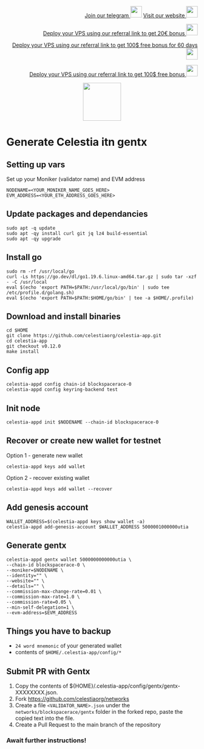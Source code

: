 <p style="font-size:14px" align="right">
<a href="https://t.me/kjnotes" target="_blank">Join our telegram <img src="https://user-images.githubusercontent.com/50621007/168689534-796f181e-3e4c-43a5-8183-9888fc92cfa7.png" width="30"/></a>
<a href="https://kjnodes.com/" target="_blank">Visit our website <img src="https://user-images.githubusercontent.com/50621007/168689709-7e537ca6-b6b8-4adc-9bd0-186ea4ea4aed.png" width="30"/></a>
</p>

<p style="font-size:14px" align="right">
<a href="https://hetzner.cloud/?ref=y8pQKS2nNy7i" target="_blank">Deploy your VPS using our referral link to get 20€ bonus <img src="https://user-images.githubusercontent.com/50621007/174612278-11716b2a-d662-487e-8085-3686278dd869.png" width="30"/></a>
</p>
<p style="font-size:14px" align="right">
<a href="https://m.do.co/c/17b61545ca3a" target="_blank">Deploy your VPS using our referral link to get 100$ free bonus for 60 days <img src="https://user-images.githubusercontent.com/50621007/183284313-adf81164-6db4-4284-9ea0-bcb841936350.png" width="30"/></a>
</p>
<p style="font-size:14px" align="right">
<a href="https://www.vultr.com/?ref=7418642" target="_blank">Deploy your VPS using our referral link to get 100$ free bonus <img src="https://user-images.githubusercontent.com/50621007/183284971-86057dc2-2009-4d40-a1d4-f0901637033a.png" width="30"/></a>
</p>

<p align="center">
  <img height="100" height="auto" src="https://user-images.githubusercontent.com/50621007/170463282-576375f8-fa1e-4fce-8350-6312b415b50d.png">
</p>

# Generate Celestia itn gentx

## Setting up vars
Set up your Moniker (validator name) and EVM address
```
NODENAME=<YOUR_MONIKER_NAME_GOES_HERE>
EVM_ADDRESS=<YOUR_ETH_ADDRESS_GOES_HERE>
```

## Update packages and dependancies
```
sudo apt -q update
sudo apt -qy install curl git jq lz4 build-essential
sudo apt -qy upgrade
```

## Install go
```
sudo rm -rf /usr/local/go
curl -Ls https://go.dev/dl/go1.19.6.linux-amd64.tar.gz | sudo tar -xzf - -C /usr/local
eval $(echo 'export PATH=$PATH:/usr/local/go/bin' | sudo tee /etc/profile.d/golang.sh)
eval $(echo 'export PATH=$PATH:$HOME/go/bin' | tee -a $HOME/.profile)
```

## Download and install binaries
```
cd $HOME
git clone https://github.com/celestiaorg/celestia-app.git 
cd celestia-app
git checkout v0.12.0
make install
```

## Config app
```
celestia-appd config chain-id blockspacerace-0
celestia-appd config keyring-backend test
```

## Init node
```
celestia-appd init $NODENAME --chain-id blockspacerace-0
```

## Recover or create new wallet for testnet
Option 1 - generate new wallet
```
celestia-appd keys add wallet
```

Option 2 - recover existing wallet
```
celestia-appd keys add wallet --recover
```

## Add genesis account
```
WALLET_ADDRESS=$(celestia-appd keys show wallet -a)
celestia-appd add-genesis-account $WALLET_ADDRESS 5000001000000utia
```

## Generate gentx
```
celestia-appd gentx wallet 5000000000000utia \
--chain-id blockspacerace-0 \
--moniker=$NODENAME \
--identity="" \
--website="" \
--details="" \
--commission-max-change-rate=0.01 \
--commission-max-rate=1.0 \
--commission-rate=0.05 \
--min-self-delegation=1 \
--evm-address=$EVM_ADDRESS
```

## Things you have to backup
- `24 word mnemonic` of your generated wallet
- contents of `$HOME/.celestia-app/config/*`

## Submit PR with Gentx
1. Copy the contents of ${HOME}/.celestia-app/config/gentx/gentx-XXXXXXXX.json.
2. Fork https://github.com/celestiaorg/networks
3. Create a file `<VALIDATOR_NAME>.json` under the `networks/blockspacerace/gentx` folder in the forked repo, paste the copied text into the file.
4. Create a Pull Request to the main branch of the repository

### Await further instructions!
